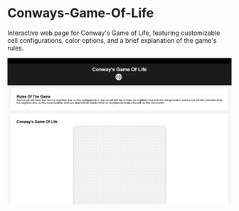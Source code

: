 # Conways-Game-Of-Life
Interactive web page for Conway's Game of Life, featuring customizable cell configurations, color options, and a brief explanation of the game's rules. 

<img src='conways-game-of-life.png' />